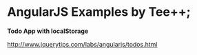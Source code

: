 # AngularJS Examples by Tee++;

**Todo App with localStorage**

http://www.jquerytips.com/labs/angularjs/todos.html